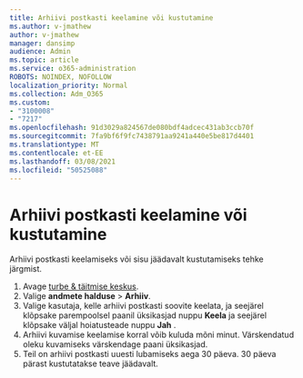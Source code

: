 ```yaml
---
title: Arhiivi postkasti keelamine või kustutamine
ms.author: v-jmathew
author: v-jmathew
manager: dansimp
audience: Admin
ms.topic: article
ms.service: o365-administration
ROBOTS: NOINDEX, NOFOLLOW
localization_priority: Normal
ms.collection: Adm_O365
ms.custom:
- "3100008"
- "7217"
ms.openlocfilehash: 91d3029a824567de080bdf4adcec431ab3ccb70f
ms.sourcegitcommit: 7fa9bf6f9fc7438791aa9241a440e5be817d4401
ms.translationtype: MT
ms.contentlocale: et-EE
ms.lasthandoff: 03/08/2021
ms.locfileid: "50525088"
---
```

# <a name="disable-or-delete-an-archive-mailbox"></a>Arhiivi postkasti keelamine või kustutamine

Arhiivi postkasti keelamiseks või sisu jäädavalt kustutamiseks tehke järgmist.

1. Avage [turbe & täitmise keskus]( https://go.microsoft.com/fwlink/p/?linkid=2077143).
2. Valige **andmete halduse**  >  **Arhiiv**.
3. Valige kasutaja, kelle arhiivi postkasti soovite keelata, ja seejärel klõpsake parempoolsel paanil üksikasjad nuppu **Keela** ja seejärel klõpsake väljal hoiatusteade nuppu **Jah** .
4. Arhiivi kuvamise keelamise korral võib kuluda mõni minut. Värskendatud oleku kuvamiseks värskendage paani üksikasjad.
5. Teil on arhiivi postkasti uuesti lubamiseks aega 30 päeva. 30 päeva pärast kustutatakse teave jäädavalt.
